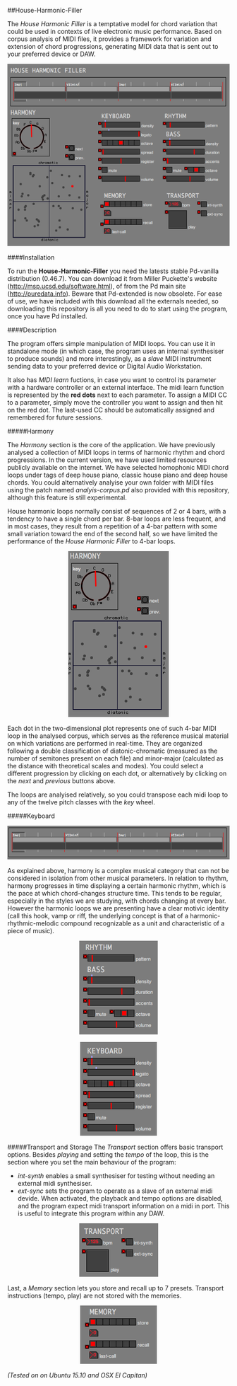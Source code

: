 
##House-Harmonic-Filler

The *House Harmonic Filler* is a temptative model for chord variation that could be used in contexts of live electronic music performance. Based on corpus analysis of MIDI files, it provides a framework for variation and extension of chord progressions, generating MIDI data that is sent out to your preferred device or DAW.

<p align="center">
  <img src="/doc/img-hhf.png"/>
</p>

####Installation

To run the **House-Harmonic-Filler** you need the latests stable Pd-vanilla distribution (0.46.7). You can download it from Miller Puckette's website (http://msp.ucsd.edu/software.html), of from the Pd main site (http://puredata.info). Beware that Pd-extended is now obsolete. For ease of use, we have included with this download all the externals needed, so downloading this repository is all you need to do to start using the program, once you have Pd installed.

####Description

The program offers simple manipulation of MIDI loops. You can use it in standalone mode (in which case, the program uses an internal synthesiser to produce sounds) and more interestingly, as a *slave* MIDI instrument sending data to your preferred device or Digital Audio Workstation. 

It also has *MIDI learn* fuctions, in case you want to control its parameter with a hardware controller or an external interface. The midi learn function is represented by the **red dots** next to each parameter. To assign a MIDI CC to a parameter, simply move the controller you want to assign and then hit on the red dot. The last-used CC should be automatically assigned and remembered for future sessions.

#####Harmony

The *Harmony* section is the core of the application. We have previously analysed a collection of MIDI loops in terms of harmonic rhythm and chord progressions. In the current version, we have used limited resources publicly available on the internet. We have selected homophonic MIDI chord loops under tags of deep house piano, classic house piano and deep house chords. You could alternatively analyise your own folder with MIDI files using the patch named *analyis-corpus.pd* also provided with this repository, although this feature is still experimental.   

House harmonic loops normally consist of sequences of 2 or 4 bars, with a tendency to have a single chord per bar. 8-bar loops are less frequent, and in most cases, they result from a repetition of a 4-bar pattern with some small variation toward the end of the second half, so we have limited the performance of the *House Harmonic Filler* to 4-bar loops.

<p align="center">
  <img src="/doc/img-harmony.png"/>
</p>

Each dot in the two-dimensional plot represents one of such 4-bar MIDI loop in the analysed corpus, which serves as the reference musical material on which variations are performed in real-time. They are organized following a double classification of diatonic-chromatic (measured as the number of semitones present on each file) and minor-major (calculated as the distance with theoretical scales and modes). You could select a different progression by clicking on each dot, or alternatively by clicking on the *next* and *previous* buttons above.

The loops are analyised relatively, so you could transpose each midi loop to any of the twelve pitch classes with the *key* wheel.

#####Keyboard

<p align="center">
  <img src="/doc/img-loop.png"/>
</p>




As explained above, harmony is a complex musical category that can not be considered in isolation from other musical parameters. In relation to rhythm, harmony progresses in time displaying a certain harmonic rhythm, which is the pace at which chord-changes structure time. This tends to be regular, especially in the styles we are studying, with chords changing at every bar. However the harmonic loops we are presenting have a clear motivic identity (call this hook, vamp or riff, the underlying concept is that of a harmonic-rhythmic-melodic compound recognizable as a unit and characteristic of a piece of music).


<p align="center">
  <img src="/doc/img-bass.png"/>
</p>



<p align="center">
  <img src="/doc/img-chords.png"/>
</p>




#####Transport and Storage
The *Transport* section offers basic transport options. Besides *playing* and setting the *tempo* of the loop, this is the section where you set the main behaviour of the program:

- *int-synth* enables a small synthesiser for testing without needing an external midi synthesiser.
- *ext-sync* sets the program to operate as a slave of an external midi devide. When activated, the playback and tempo options are disabled, and the program expect midi transport information on a midi in port. This is useful to integrate this program within any DAW.

<p align="center">
  <img src="/doc/img-transport.png"/>
</p>

Last, a *Memory* section lets you store and recall up to 7 presets. Transport instructions (tempo, play) are not stored with the memories.

<p align="center">
  <img src="/doc/img-memory.png"/>
</p>


*(Tested on on Ubuntu 15.10 and OSX El Capitan)*
